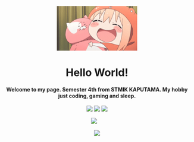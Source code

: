 <div align=center>

<img alt="GIF" src="./umarunnn.gif" height="120" />

# Hello World!

####  Welcome to my page. Semester 4th from STMIK KAPUTAMA. My hobby just coding, gaming and sleep.

[![](https://img.shields.io/badge/Gmail-D14836?style=for-the-badge&logo=gmail&logoColor=white)](mailto:hiszattamvan21@gmail.com)
[![](https://img.shields.io/badge/LinkedIn-0077B5?style=for-the-badge&logo=linkedin&logoColor=white)](https://www.linkedin.com/in/muhammad-hiszat)
[![](https://img.shields.io/badge/Discord-00215E?style=for-the-badge&logo=discord&logoColor=white)](https://www.discordapp.com/users/orekizt)



![](https://github-readme-stats.vercel.app/api/top-langs/?username=Hiszat&theme=dark&hide_border=false&include_all_commits=true&count_private=false&layout=compact) &nbsp; &nbsp;



![](http://github-profile-summary-cards.vercel.app/api/cards/profile-details?username=Hiszat&theme=aura_dark&)


</div>
